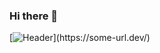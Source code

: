 ### Hi there 👋
[![Header](https://i.ibb.co/CvFwhyJ/241961719-182994897275857-966395585695539409-n.jpg"Header")](https://some-url.dev/)

<!--
**ManosCoffee/ManosCoffee** is a ✨ _special_ ✨ repository because its `README.md` (this file) appears on your GitHub profile.

Here are some ideas to get you started:

- 🔭 I’m currently working on ...
- 🌱 I’m currently learning ...
- 👯 I’m looking to collaborate on ...
- 🤔 I’m looking for help with ...
- 💬 Ask me about ...
- 📫 How to reach me: ...
- 😄 Pronouns: ...
- ⚡ Fun fact: ...
-->
